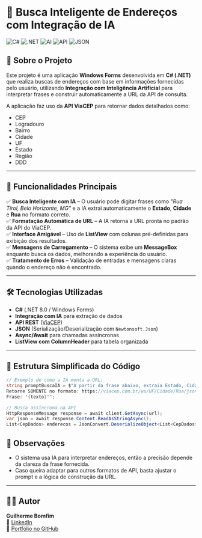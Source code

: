 ﻿# 🧠 Busca Inteligente de Endereços com Integração de IA

![C#](https://img.shields.io/badge/C%23-%23239120.svg?style=for-the-badge&logo=c-sharp&logoColor=white)
![.NET](https://img.shields.io/badge/.NET-512BD4?style=for-the-badge&logo=dotnet&logoColor=white)
![AI](https://img.shields.io/badge/IA%20Integrada-%2300A67E?style=for-the-badge)
![API](https://img.shields.io/badge/API%20REST-F05032?style=for-the-badge)
![JSON](https://img.shields.io/badge/JSON-000000?style=for-the-badge&logo=json&logoColor=white)

## 📌 Sobre o Projeto
Este projeto é uma aplicação **Windows Forms** desenvolvida em **C# (.NET)** que realiza buscas de endereços com base em informações fornecidas pelo usuário, utilizando **Integração com Inteligência Artificial** para interpretar frases e construir automaticamente a URL da API de consulta.

A aplicação faz uso da **API ViaCEP** para retornar dados detalhados como:
- CEP  
- Logradouro  
- Bairro  
- Cidade  
- UF  
- Estado  
- Região  
- DDD  

---

## 🚀 Funcionalidades Principais
✅ **Busca Inteligente com IA** – O usuário pode digitar frases como _"Rua Tirol, Belo Horizonte, MG"_ e a IA extrai automaticamente o **Estado**, **Cidade** e **Rua** no formato correto.  
✅ **Formatação Automática de URL** – A IA retorna a URL pronta no padrão da API do ViaCEP.  
✅ **Interface Amigável** – Uso de **ListView** com colunas pré-definidas para exibição dos resultados.  
✅ **Mensagens de Carregamento** – O sistema exibe um **MessageBox** enquanto busca os dados, melhorando a experiência do usuário.  
✅ **Tratamento de Erros** – Validação de entradas e mensagens claras quando o endereço não é encontrado.  

---

## 🛠 Tecnologias Utilizadas
- **C#** (.NET 8.0 / Windows Forms)
- **Integração com IA** para extração de dados
- **API REST** ([ViaCEP](https://viacep.com.br))
- **JSON** (Serialização/Deserialização com `Newtonsoft.Json`)
- **Async/Await** para chamadas assíncronas
- **ListView com ColumnHeader** para tabela organizada

---

## 📂 Estrutura Simplificada do Código
```csharp
// Exemplo de como a IA monta a URL:
string promptBuscaIA = $"A partir da frase abaixo, extraia Estado, Cidade e Rua (somente nome, sem prefixos como Av. ou Rua). 
Retorne SOMENTE no formato: https://viacep.com.br/ws/UF/Cidade/Rua/json/. 
Frase: '{texto}'";

// Busca assíncrona na API
HttpResponseMessage response = await client.GetAsync(url);
var json = await response.Content.ReadAsStringAsync();
List<CepDados> enderecos = JsonConvert.DeserializeObject<List<CepDados>>(json);
```

📌 Observações
--------------

- O sistema usa IA para interpretar endereços, então a precisão depende da clareza da frase fornecida.  
- Caso queira adaptar para outros formatos de API, basta ajustar o prompt e a lógica de construção da URL.

---

👨‍💻 Autor
----------

**Guilherme Bomfim**  
💼 [LinkedIn](https://www.linkedin.com/in/guilherme-bomfim-7a87aa295/)  
📂 [Portfólio no GitHub](https://github.com/GuilhermeBomfimDev)
